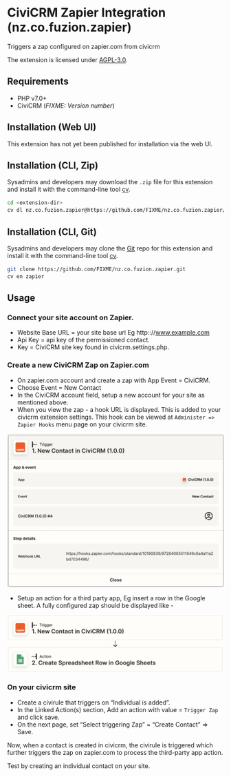 # CiviCRM Zapier Integration (nz.co.fuzion.zapier)

Triggers a zap configured on zapier.com from civicrm

The extension is licensed under [AGPL-3.0](LICENSE.txt).

## Requirements

* PHP v7.0+
* CiviCRM (*FIXME: Version number*)

## Installation (Web UI)

This extension has not yet been published for installation via the web UI.

## Installation (CLI, Zip)

Sysadmins and developers may download the `.zip` file for this extension and
install it with the command-line tool [cv](https://github.com/civicrm/cv).

```bash
cd <extension-dir>
cv dl nz.co.fuzion.zapier@https://github.com/FIXME/nz.co.fuzion.zapier/archive/master.zip
```

## Installation (CLI, Git)

Sysadmins and developers may clone the [Git](https://en.wikipedia.org/wiki/Git) repo for this extension and
install it with the command-line tool [cv](https://github.com/civicrm/cv).

```bash
git clone https://github.com/FIXME/nz.co.fuzion.zapier.git
cv en zapier
```

## Usage

### Connect your site account on Zapier.
- Website Base URL = your site base url Eg http:://www.example.com
- Api Key = api key of the permissioned contact.
- Key = CiviCRM site key found in civicrm.settings.php.

### Create a new CiviCRM Zap on Zapier.com
- On zapier.com account and create a zap with App Event = CiviCRM.
- Choose Event = New Contact
- In the CiviCRM account field, setup a new account for your site as mentioned above.
- When you view the zap - a hook URL is displayed. This is added to your civicrm extension settings. This hook can be viewed at `Administer => Zapier Hooks` menu page on your civicrm site.

![Screenshot](/images/connect_civicrm_on_zapier.jpg)

- Setup an action for a third party app, Eg insert a row in the Google sheet. A fully configured zap should be displayed like -

![Screenshot](/images/zap.jpg)

### On your civicrm site
- Create a civirule that triggers on “Individual is added”.
- In the Linked Action(s) section, Add an action with value = `Trigger Zap` and click save.
- On the next page, set “Select triggering Zap” = “Create Contact” => Save.

Now, when a contact is created in civicrm, the civirule is triggered which further triggers the zap on zapier.com to process the third-party app action.

Test by creating an individual contact on your site.
